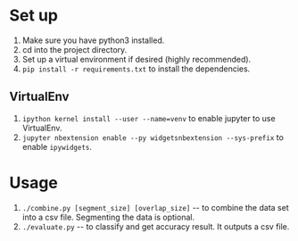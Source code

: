 # Set up
1. Make sure you have python3 installed.
2. cd into the project directory.
3. Set up a virtual environment if desired (highly recommended).
4. `pip install -r requirements.txt` to install the dependencies.

## VirtualEnv
1. `ipython kernel install --user --name=venv` to enable jupyter to use VirtualEnv.
2. `jupyter nbextension enable --py widgetsnbextension --sys-prefix` to enable `ipywidgets`.

# Usage
1. `./combine.py [segment_size] [overlap_size]` -- to combine the data set into a csv file. Segmenting the data is optional.
2. `./evaluate.py` -- to classify and get accuracy result. It outputs a csv file.